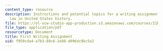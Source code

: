 ```yaml
---
content_type: resource
description: Instructions and potential topics for a writing assignment on gender
  law in United States history.
file: https://ol-ocw-studio-app-production.s3.amazonaws.com/courses/21h-225j-gender-and-the-law-in-u-s-history-spring-2004/f959cda4a7b389c62e88d096dc9bc5e2_MIT21H_225JS04_fpaper_204.pdf
file_type: application/pdf
resourcetype: Document
title: First Writing Assignment
uid: f959cda4-a7b3-89c6-2e88-d096dc9bc5e2
---
```

